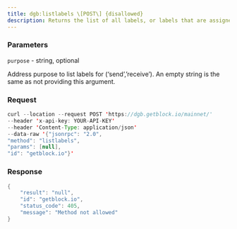 ```yaml
---
title: dgb:listlabels \[POST\] {disallowed}
description: Returns the list of all labels, or labels that are assigned to addresseswith a specific purpose.
---
```


### Parameters


`purpose` - string, optional

Address purpose to list labels for (‘send’,’receive’). An empty string
is the same as not providing this argument.

### Request

``` java
curl --location --request POST 'https://dgb.getblock.io/mainnet/' 
--header 'x-api-key: YOUR-API-KEY' 
--header 'Content-Type: application/json' 
--data-raw '{"jsonrpc": "2.0",
"method": "listlabels",
"params": [null],
"id": "getblock.io"}'
```

###  Response

``` java
{
    "result": "null",
    "id": "getblock.io",
    "status_code": 405,
    "message": "Method not allowed"
}
```

